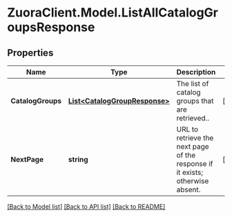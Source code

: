 # ZuoraClient.Model.ListAllCatalogGroupsResponse

## Properties

Name | Type | Description | Notes
------------ | ------------- | ------------- | -------------
**CatalogGroups** | [**List&lt;CatalogGroupResponse&gt;**](CatalogGroupResponse.md) | The list of catalog groups that are retrieved..  | [optional] 
**NextPage** | **string** | URL to retrieve the next page of the response if it exists; otherwise absent.  | [optional] 

[[Back to Model list]](../README.md#documentation-for-models) [[Back to API list]](../README.md#documentation-for-api-endpoints) [[Back to README]](../README.md)

